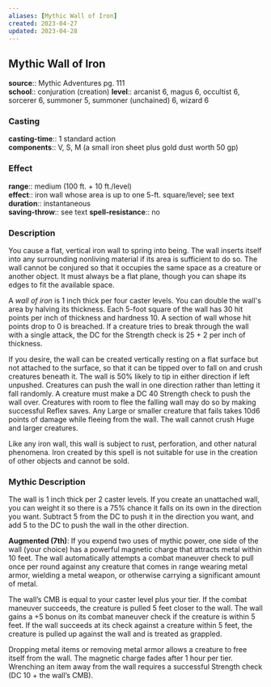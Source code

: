 ```yaml
---
aliases: [Mythic Wall of Iron]
created: 2023-04-27
updated: 2023-04-28
---
```


## Mythic Wall of Iron

**source**:: Mythic Adventures pg. 111  
**school**:: conjuration (creation)
**level**:: arcanist 6, magus 6, occultist 6, sorcerer 6, summoner 5, summoner (unchained) 6, wizard 6

### Casting

**casting-time**:: 1 standard action  
**components**:: V, S, M (a small iron sheet plus gold dust worth 50 gp)

### Effect

**range**:: medium (100 ft. + 10 ft./level)  
**effect**:: iron wall whose area is up to one 5-ft. square/level; see text  
**duration**:: instantaneous  
**saving-throw**:: see text
**spell-resistance**:: no

### Description

You cause a flat, vertical iron wall to spring into being. The wall inserts itself into any surrounding nonliving material if its area is sufficient to do so. The wall cannot be conjured so that it occupies the same space as a creature or another object. It must always be a flat plane, though you can shape its edges to fit the available space.  
  
A *wall of iron* is 1 inch thick per four caster levels. You can double the wall's area by halving its thickness. Each 5-foot square of the wall has 30 hit points per inch of thickness and hardness 10. A section of wall whose hit points drop to 0 is breached. If a creature tries to break through the wall with a single attack, the DC for the Strength check is 25 + 2 per inch of thickness.  
  
If you desire, the wall can be created vertically resting on a flat surface but not attached to the surface, so that it can be tipped over to fall on and crush creatures beneath it. The wall is 50% likely to tip in either direction if left unpushed. Creatures can push the wall in one direction rather than letting it fall randomly. A creature must make a DC 40 Strength check to push the wall over. Creatures with room to flee the falling wall may do so by making successful Reflex saves. Any Large or smaller creature that fails takes 10d6 points of damage while fleeing from the wall. The wall cannot crush Huge and larger creatures.  
  
Like any iron wall, this wall is subject to rust, perforation, and other natural phenomena. Iron created by this spell is not suitable for use in the creation of other objects and cannot be sold.

### Mythic Description

The wall is 1 inch thick per 2 caster levels. If you create an unattached wall, you can weight it so there is a 75% chance it falls on its own in the direction you want. Subtract 5 from the DC to push it in the direction you want, and add 5 to the DC to push the wall in the other direction.  
  
**Augmented (7th)**: If you expend two uses of mythic power, one side of the wall (your choice) has a powerful magnetic charge that attracts metal within 10 feet. The wall automatically attempts a combat maneuver check to pull once per round against any creature that comes in range wearing metal armor, wielding a metal weapon, or otherwise carrying a significant amount of metal.  
  
The wall’s CMB is equal to your caster level plus your tier. If the combat maneuver succeeds, the creature is pulled 5 feet closer to the wall. The wall gains a +5 bonus on its combat maneuver check if the creature is within 5 feet. If the wall succeeds at its check against a creature within 5 feet, the creature is pulled up against the wall and is treated as grappled.  
  
Dropping metal items or removing metal armor allows a creature to free itself from the wall. The magnetic charge fades after 1 hour per tier. Wrenching an item away from the wall requires a successful Strength check (DC 10 + the wall’s CMB).
